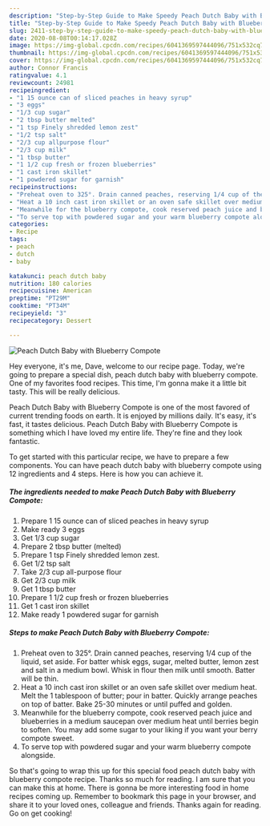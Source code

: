 ```yaml
---
description: "Step-by-Step Guide to Make Speedy Peach Dutch Baby with Blueberry Compote"
title: "Step-by-Step Guide to Make Speedy Peach Dutch Baby with Blueberry Compote"
slug: 2411-step-by-step-guide-to-make-speedy-peach-dutch-baby-with-blueberry-compote
date: 2020-08-08T00:14:17.028Z
image: https://img-global.cpcdn.com/recipes/6041369597444096/751x532cq70/peach-dutch-baby-with-blueberry-compote-recipe-main-photo.jpg
thumbnail: https://img-global.cpcdn.com/recipes/6041369597444096/751x532cq70/peach-dutch-baby-with-blueberry-compote-recipe-main-photo.jpg
cover: https://img-global.cpcdn.com/recipes/6041369597444096/751x532cq70/peach-dutch-baby-with-blueberry-compote-recipe-main-photo.jpg
author: Connor Francis
ratingvalue: 4.1
reviewcount: 24981
recipeingredient:
- "1 15 ounce can of sliced peaches in heavy syrup"
- "3 eggs"
- "1/3 cup sugar"
- "2 tbsp butter melted"
- "1 tsp Finely shredded lemon zest"
- "1/2 tsp salt"
- "2/3 cup allpurpose flour"
- "2/3 cup milk"
- "1 tbsp butter"
- "1 1/2 cup fresh or frozen blueberries"
- "1 cast iron skillet"
- "1 powdered sugar for garnish"
recipeinstructions:
- "Preheat oven to 325°. Drain canned peaches, reserving 1/4 cup of the liquid, set aside. For batter whisk eggs, sugar, melted butter, lemon zest and salt in a medium bowl. Whisk in flour then milk until smooth. Batter will be thin."
- "Heat a 10 inch cast iron skillet or an oven safe skillet over medium heat. Melt the 1 tablespoon of butter; pour in batter. Quickly arrange peaches on top of batter. Bake 25-30 minutes or until puffed and golden."
- "Meanwhile for the blueberry compote, cook reserved peach juice and blueberries in a medium saucepan over medium heat until berries begin to soften. You may add some sugar to your liking if you want your berry compote sweet."
- "To serve top with powdered sugar and your warm blueberry compote alongside."
categories:
- Recipe
tags:
- peach
- dutch
- baby

katakunci: peach dutch baby 
nutrition: 180 calories
recipecuisine: American
preptime: "PT29M"
cooktime: "PT34M"
recipeyield: "3"
recipecategory: Dessert

---
```



![Peach Dutch Baby with Blueberry Compote](https://img-global.cpcdn.com/recipes/6041369597444096/751x532cq70/peach-dutch-baby-with-blueberry-compote-recipe-main-photo.jpg)

Hey everyone, it's me, Dave, welcome to our recipe page. Today, we're going to prepare a special dish, peach dutch baby with blueberry compote. One of my favorites food recipes. This time, I'm gonna make it a little bit tasty. This will be really delicious.

Peach Dutch Baby with Blueberry Compote is one of the most favored of current trending foods on earth. It is enjoyed by millions daily. It's easy, it's fast, it tastes delicious. Peach Dutch Baby with Blueberry Compote is something which I have loved my entire life. They're fine and they look fantastic.




To get started with this particular recipe, we have to prepare a few components. You can have peach dutch baby with blueberry compote using 12 ingredients and 4 steps. Here is how you can achieve it.

<!--inarticleads1-->

##### The ingredients needed to make Peach Dutch Baby with Blueberry Compote:

1. Prepare 1 15 ounce can of sliced peaches in heavy syrup
1. Make ready 3 eggs
1. Get 1/3 cup sugar
1. Prepare 2 tbsp butter (melted)
1. Prepare 1 tsp Finely shredded lemon zest.
1. Get 1/2 tsp salt
1. Take 2/3 cup all-purpose flour
1. Get 2/3 cup milk
1. Get 1 tbsp butter
1. Prepare 1 1/2 cup fresh or frozen blueberries
1. Get 1 cast iron skillet
1. Make ready 1 powdered sugar for garnish




<!--inarticleads2-->

##### Steps to make Peach Dutch Baby with Blueberry Compote:

1. Preheat oven to 325°. Drain canned peaches, reserving 1/4 cup of the liquid, set aside. For batter whisk eggs, sugar, melted butter, lemon zest and salt in a medium bowl. Whisk in flour then milk until smooth. Batter will be thin.
1. Heat a 10 inch cast iron skillet or an oven safe skillet over medium heat. Melt the 1 tablespoon of butter; pour in batter. Quickly arrange peaches on top of batter. Bake 25-30 minutes or until puffed and golden.
1. Meanwhile for the blueberry compote, cook reserved peach juice and blueberries in a medium saucepan over medium heat until berries begin to soften. You may add some sugar to your liking if you want your berry compote sweet.
1. To serve top with powdered sugar and your warm blueberry compote alongside.




So that's going to wrap this up for this special food peach dutch baby with blueberry compote recipe. Thanks so much for reading. I am sure that you can make this at home. There is gonna be more interesting food in home recipes coming up. Remember to bookmark this page in your browser, and share it to your loved ones, colleague and friends. Thanks again for reading. Go on get cooking!
